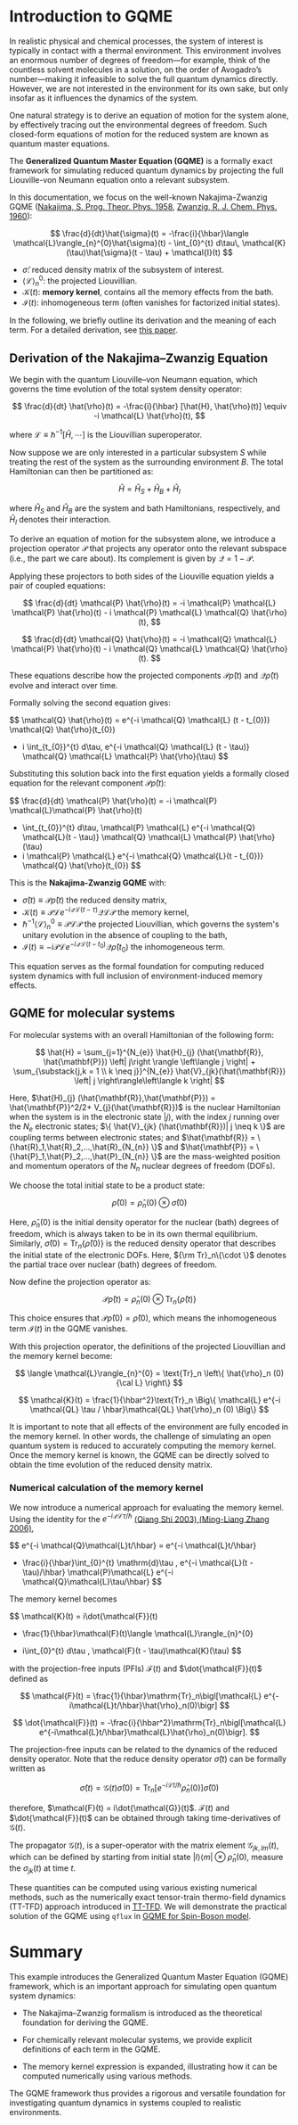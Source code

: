 # Introduction to GQME
In realistic physical and chemical processes, the system of interest is typically in contact with a thermal environment. This environment involves an enormous number of degrees of freedom—for example, think of the countless solvent molecules in a solution, on the order of Avogadro’s number—making it infeasible to solve the full quantum dynamics directly. However, we are not interested in the environment for its own sake, but only insofar as it influences the dynamics of the system.

One natural strategy is to derive an equation of motion for the system alone, by effectively tracing out the environmental degrees of freedom. Such closed-form equations of motion for the reduced system are known as quantum master equations.

The **Generalized Quantum Master Equation (GQME)** is a formally exact framework for simulating reduced quantum dynamics by projecting the full Liouville-von Neumann equation onto a relevant subsystem.

In this documentation, we focus on the well-known Nakajima-Zwanzig GQME ([Nakajima, S. Prog. Theor. Phys. 1958](https://academic.oup.com/ptp/article/20/6/948/1930693), [Zwanzig, R. J.
Chem. Phys. 1960](https://doi.org/10.1063/1.1731409)):

$$
\frac{d}{dt}\hat{\sigma}(t) = -\frac{i}{\hbar}\langle \mathcal{L}\rangle_{n}^{0}\hat{\sigma}(t) - \int_{0}^{t} d\tau\, \mathcal{K}(\tau)\hat{\sigma}(t - \tau) + \mathcal{I}(t)
$$

- $\hat{\sigma}$: reduced density matrix of the subsystem of interest.
- $\langle \mathcal{L}\rangle_{n}^{0}$: the projected Liouvillian.
- $\mathcal{K}(t)$: **memory kernel**, contains all the memory effects from the bath.
- $\mathcal{I}(t)$: inhomogeneous term (often vanishes for factorized initial states).

In the following, we briefly outline its derivation and the meaning of each term. For a detailed derivation, see [this paper](https://doi.org/10.1021/acs.jctc.2c00892).

## Derivation of the Nakajima–Zwanzig Equation

We begin with the quantum Liouville–von Neumann equation, which governs the time evolution of the total system density operator:

$$
\frac{d}{dt} \hat{\rho}(t) = -\frac{i}{\hbar} [\hat{H}, \hat{\rho}(t)] \equiv -i \mathcal{L} \hat{\rho}(t),
$$

where $\mathcal{L} \equiv \hbar^{-1}[\hat{H}, \cdots]$ is the Liouvillian superoperator.

Now suppose we are only interested in a particular subsystem $S$ while treating the rest of the system as the surrounding environment $B$. The total Hamiltonian can then be partitioned as:

$$ \hat{H} = \hat{H}_{S} + \hat{H}_{B} + \hat{H}_{I} $$

where $\hat{H}_{S}$ and $\hat{H}_{B}$ are the system and bath Hamiltonians, respectively, and $\hat{H}_{I}$ denotes their interaction.


To derive an equation of motion for the subsystem alone, we introduce a projection operator $\mathcal{P}$  that projects any operator onto the relevant subspace (i.e., the part we care about). Its complement is given by $\mathcal{Q} = 1 - \mathcal{P}$.

Applying these projectors to both sides of the Liouville equation yields a pair of coupled equations:

$$
\frac{d}{dt} \mathcal{P} \hat{\rho}(t) = -i \mathcal{P} \mathcal{L} \mathcal{P} \hat{\rho}(t) - i \mathcal{P} \mathcal{L} \mathcal{Q} \hat{\rho}(t),
$$

$$
\frac{d}{dt} \mathcal{Q} \hat{\rho}(t) = -i \mathcal{Q} \mathcal{L} \mathcal{P} \hat{\rho}(t) - i \mathcal{Q} \mathcal{L} \mathcal{Q} \hat{\rho}(t).
$$

These equations describe how the projected components $\mathcal{P} \hat{\rho}(t)$ and $\mathcal{Q} \hat{\rho}(t)$ evolve and interact over time.

Formally solving the second equation gives:

$$
\mathcal{Q} \hat{\rho}(t) = e^{-i \mathcal{Q} \mathcal{L} (t - t_{0})} \mathcal{Q} \hat{\rho}(t_{0})
- i \int_{t_{0}}^{t} d\tau\, e^{-i \mathcal{Q} \mathcal{L} (t - \tau)} \mathcal{Q} \mathcal{L} \mathcal{P} \hat{\rho}(\tau)
$$

Substituting this solution back into the first equation yields a formally closed equation for the relevant component $\mathcal{P} \hat{\rho}(t)$:

$$
\frac{d}{dt} \mathcal{P} \hat{\rho}(t) = -i \mathcal{P} \mathcal{L}\mathcal{P} \hat{\rho}(t)
- \int_{t_{0}}^{t} d\tau\, \mathcal{P} \mathcal{L} e^{-i \mathcal{Q} \mathcal{L}(t - \tau)} \mathcal{Q} \mathcal{L} \mathcal{P} \hat{\rho}(\tau)
- i \mathcal{P} \mathcal{L} e^{-i \mathcal{Q} \mathcal{L}(t - t_{0})} \mathcal{Q} \hat{\rho}(t_{0})
$$

This is the **Nakajima-Zwanzig GQME** with:

- $\hat{\sigma}(t) \equiv \mathcal{P} \hat{\rho}(t)$  the reduced density matrix,
- $\mathcal{K}(t)\equiv \mathcal{P} \mathcal{L} e^{-i \mathcal{Q} \mathcal{L}(t - \tau)} \mathcal{Q} \mathcal{L} \mathcal{P}$ the memory kernel,
- $\hbar^{-1}\langle \mathcal{L}\rangle_{n}^{0}\equiv \mathcal{P} \mathcal{L} \mathcal{P}$ the projected Liouvillian, which governs the system's unitary evolution in the absence of coupling to the bath,
- $\mathcal{I}(t) \equiv - i \mathcal{P} \mathcal{L} e^{-i \mathcal{Q} \mathcal{L}(t - t_{0})} \mathcal{Q} \hat{\rho}(t_{0})$ the inhomogeneous term.

This equation serves as the formal foundation for computing reduced system dynamics with full inclusion of environment-induced memory effects.


## GQME for molecular systems

For molecular systems with an overall Hamiltonian of the following form:

$$
\hat{H} = \sum_{j=1}^{N_{e}} \hat{H}_{j} (\hat{\mathbf{R}}, \hat{\mathbf{P}}) \left| j\right \rangle \left\langle j \right| + \sum_{\substack{j,k = 1 \\ k \neq j}}^{N_{e}} \hat{V}_{jk}(\hat{\mathbf{R}}) \left| j \right\rangle\left\langle k \right|
$$

Here, $\hat{H}_{j} (\hat{\mathbf{R}},\hat{\mathbf{P}}) = \hat{\mathbf{P}}^2/2+ V_{j}(\hat{\mathbf{R}})$ is the nuclear Hamiltonian when the system is in the electronic state $| j \rangle$, with the index $j$ running over the $N_{e}$ electronic states;
$\{ \hat{V}_{jk} (\hat{\mathbf{R}})| j \neq k \}$ are coupling terms between electronic states;
and $\hat{\mathbf{R}} = \{\hat{R}_1,\hat{R}_2,...,\hat{R}_{N_{n}} \}$ and $\hat{\mathbf{P}} = \{\hat{P}_1,\hat{P}_2,...,\hat{P}_{N_{n}} \}$ are the mass-weighted position and momentum operators of the $N_{n}$ nuclear degrees of freedom (DOFs).

We choose the total initial state to be a product state:

$$
\hat{\rho} (0) = \hat{\rho}_{n} (0) \otimes \hat{\sigma} (0)
$$

Here, $\hat{\rho}_{n} (0)$ is the initial density operator for the nuclear (bath) degrees of freedom, which is always taken to be in its own thermal equilibrium. Similarly, $\hat{\sigma} (0) = \text{Tr}_n \{ \hat{\rho} (0)\}$ is the reduced density operator that describes the initial state of the electronic DOFs. Here, ${\rm Tr}_n\{\cdot \}$ denotes the partial trace over nuclear (bath) degrees of freedom.

Now define the projection operator as:

$$\mathcal{P} \hat{\rho}(t) = \hat{\rho}_n(0) \otimes \text{Tr}_n\{\hat{\rho}(t)\}$$

This choice ensures that $\mathcal{P} \hat{\rho}(0) = \hat{\rho}(0)$, which means the inhomogeneous term $\mathcal{I}(t)$ in the GQME vanishes.

With this projection operator, the definitions of the projected Liouvillian and the memory kernel become:

$$
\langle \mathcal{L}\rangle_{n}^{0} = \text{Tr}_n \left\{ \hat{\rho}_n (0) {\cal L} \right\}
$$

$$
\mathcal{K}(t) = \frac{1}{\hbar^2}\text{Tr}_n \Big\{ \mathcal{L} e^{-i \mathcal{QL} \tau / \hbar}\mathcal{QL} \hat{\rho}_n (0) \Big\} 
$$



It is important to note that all effects of the environment are fully encoded in the memory kernel. In other words, the challenge of simulating an open quantum system is reduced to accurately computing the memory kernel. Once the memory kernel is known, the GQME can be directly solved to obtain the time evolution of the reduced density matrix.


### Numerical calculation of the memory kernel
We now introduce a numerical approach for evaluating the memory kernel. Using the identity for the $e^{-i \mathcal{QL} \tau / \hbar}$ [(Qiang Shi 2003)](https://doi.org/10.1063/1.1624830),[(Ming-Liang Zhang 2006)](https://doi.org/10.1063/1.2218342),

$$
e^{-i \mathcal{Q}\mathcal{L}t/\hbar}
= e^{-i \mathcal{L}t/\hbar}
+ \frac{i}{\hbar}\int_{0}^{t} \mathrm{d}\tau \,
e^{-i \mathcal{L}(t - \tau)/\hbar} \mathcal{P}\mathcal{L} e^{-i \mathcal{Q}\mathcal{L}\tau/\hbar}
$$

The memory kernel becomes

$$
\mathcal{K}(t)
= i\dot{\mathcal{F}}(t)
- \frac{1}{\hbar}\mathcal{F}(t)\langle \mathcal{L}\rangle_{n}^{0}
+ i\int_{0}^{t} d\tau \, \mathcal{F}(t - \tau)\mathcal{K}(\tau)
$$

with the projection-free inputs (PFIs) $\mathcal{F}(t)$ and $\dot{\mathcal{F}}(t)$ defined as

$$
\mathcal{F}(t)
= \frac{1}{\hbar}\mathrm{Tr}_n\bigl[\mathcal{L} e^{-i\mathcal{L}t/\hbar}\hat{\rho}_n(0)\bigr]
$$

$$
\dot{\mathcal{F}}(t)
= -\frac{i}{\hbar^2}\mathrm{Tr}_n\bigl[\mathcal{L} e^{-i\mathcal{L}t/\hbar}\mathcal{L}\hat{\rho}_n(0)\bigr].
$$

The projection-free inputs can be related to the dynamics of the reduced density operator.
Note that the reduce density operator $\hat{\sigma}(t)$ can be formally written as

$$
\hat{\sigma}(t)  = \mathcal{G}(t) \hat{\sigma}(0) = \mathrm{Tr}_n [e^{-i\mathcal{L}t/\hbar}\hat{\rho}_n(0)] \hat{\sigma}(0)
$$

therefore, $\mathcal{F}(t) = i\dot{\mathcal{G}}(t)$. $\mathcal{F}(t)$ and $\dot{\mathcal{F}}(t)$ can be obtained through taking time-derivatives of $\mathcal{G}(t)$.

The propagator $\mathcal{G}(t)$, is a super-operator with the matrix
element $\mathcal{G}_{jk,lm}(t)$, which can be defined by starting from initial state $|l⟩⟨m| \otimes \hat{\rho}_n(0)$, measure the $\sigma_{jk}(t)$ at time $t$.

These quantities can be computed using various existing numerical methods, such as the numerically exact tensor-train thermo-field dynamics (TT-TFD) approach introduced in  [TT-TFD](What_is_TTTFD.md). We will demonstrate the practical solution of the GQME using `qflux` in [GQME for Spin-Boson model](spin_boson_GQME.md).

# Summary
This example introduces the Generalized Quantum Master Equation (GQME) framework, which is an important approach for simulating open quantum system dynamics:

* The Nakajima–Zwanzig formalism is introduced as the theoretical foundation for deriving the GQME.

* For chemically relevant molecular systems, we provide explicit definitions of each term in the GQME.

* The memory kernel expression is expanded, illustrating how it can be computed numerically using various methods.

The GQME framework thus provides a rigorous and versatile foundation for investigating quantum dynamics in systems coupled to realistic environments.
